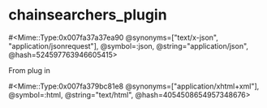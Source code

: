 # chainsearchers_plugin


#<Mime::Type:0x007fa37a37ea90 @synonyms=["text/x-json", "application/jsonrequest"], @symbol=:json, @string="application/json", @hash=524597763946605415>



From plug in

#<Mime::Type:0x007fa379bc81e8 @synonyms=["application/xhtml+xml"], @symbol=:html, @string="text/html", @hash=4054508654957348676>